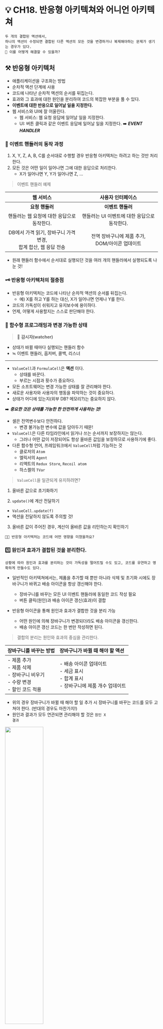 # 💡 CH18. 반응형 아키텍쳐와 어니언 아키텍쳐

```
두 개의 결합된 액션에서,
하나의 액션이 수정되면 결합된 다른 액션의 모든 것을 변경하거나 복제해야하는 문제가 생기는 경우가 있다.
🤔 이를 어떻게 해결할 수 있을까?
```

## ⚒️ 반응형 아키텍처

- 애플리케이션을 구조화는 방법
- 순차적 액션 단계에 사용
- 코드에 나타난 순차적 액션의 순서를 뒤집는다.
- 효과와 그 효과에 대한 원인을 분리하여 코드의 복잡한 부분을 풀 수 있다.
- **이벤트에 대한 반응으로 일어날 일을 지정한다.**
- 웹 서비스와 UI에 잘 어울린다.
  - 웹 서비스: 웹 요청 응답에 일어날 일을 지정한다.
  - UI: 버튼 클릭과 같은 이벤트 응답에 일어날 일을 지정한다. ➡️ **_EVENT HANDLER_**

### 🤖 이벤트 핸들러의 동작 과정

1. X, Y, Z, A, B, C를 순서대로 수행할 경우 반응형 아키텍처는 하려고 하는 것만 처리한다.
2. 모든 것은 어떤 일이 일어나면 그에 대한 응답으로 처리한다.
   - X가 일어나면 Y, Y가 일어나면 Z, ...

> 이벤트 핸들러 예제

|                              웹 서비스                              |                  사용자 인터페이스                   |
| :-----------------------------------------------------------------: | :--------------------------------------------------: |
|                           **요청 핸들러**                           |                  **이벤트 핸들러**                   |
|             핸들러는 웹 요청에 대한 응답으로 동작한다.              |     핸들러는 UI 이벤트에 대한 응답으로 동작한다.     |
| DB에서 가격 읽기, 장바구니 가격 변경, <br/> 합계 합산, 웹 응답 전송 | 전역 장바구니에 제품 추가, <br/> DOM/아이콘 업데이트 |

- 원래 핸들러 함수에서 순서대로 실행되던 것을 여러 개의 핸들러에서 실행되도록 나눈 것!

### 🗝️ 반응형 아키텍처의 절충점

- 반응형 아키텍처는 코드에 나타난 순차적 액션의 순서를 뒤집는다.
  - 예) X를 하고 Y를 하는 대신, X가 일어나면 언제나 Y를 한다.
- 코드의 가독성이 쉬워지고 유지보수에 용이하다.
- 언제, 어떻게 사용할지는 스스로 판단해야 한다.

### 💫 함수형 프로그래밍과 변경 가능한 상태

> 👀 **감시자(watcher)**

- 상태가 바뀔 때마다 실행되는 핸들러 함수
- ≒ 이벤트 핸들러, 옵저버, 콜백, 리스너

<hr/>

- <code>ValueCell</code>과 <code>FormulaCell</code>은 **액션** 이다.
  - 상태를 바꾼다.
  - 부르는 시점과 횟수가 중요하다.
- 모든 소프트웨어는 변경 가능한 상태를 잘 관리해야 한다.
- 새로운 사용자와 사용자의 행동을 파악하는 것이 중요하다.
- 상태가 어디에 있는지(외부 DB? 메모리?)는 중요하지 않다.

➡️ **_중요한 것은 상태를 가능한 한 안전하게 사용하는 것!_**

- 셀은 전역변수보다 안전하다.
  - 변경 불가능한 변수에 값을 담아두기 때문!
- <code>ValueCell</code>은 다른 타임라인에서 읽거나 쓰는 순서까지 보장하지는 않는다.
  - 그러나 어떤 값이 저장되어도 항상 올바른 값임을 보장하므로 사용하기에 좋다.
- 다른 함수형 언어, 프레임워크에서 <code>ValueCell</code>처럼 기능하는 것
  - 클로저의 <code>Atom</code>
  - 엘릭서의 <code>Agent</code>
  - 리액트의 <code>Redux Store</code>, <code>Recoil atom</code>
  - 하스켈의 <code>TVar</code>

> <code>ValueCell</code>을 일관되게 유지하려면?

1. 올바른 값으로 초기화하기

2. <code>update()</code>에 계산 전달하기

- <code>ValueCell.update(f)</code>
- 액션을 전달하지 않도록 주의할 것!

3. 올바른 값이 주어진 경우, 계산이 올바른 값을 리턴하는지 확인하기

```
👩‍🏫 반응형 아키텍처는 코드에 어떤 영향을 미쳤을까요?
```

### 1️⃣ 원인과 효과가 결합된 것을 분리한다.

```
상황에 따라 원인과 효과를 분리하는 것이 가독성을 떨어트릴 수도 있고, 코드를 유연하고 명확하게 만들수도 있다.
```

- 일반적인 아키텍쳐에서는, 제품을 추가할 때 뿐만 아니라 삭제 및 초기화 시에도 장바구니가 바뀌고 배송 아이콘을 항상 갱신해야 한다.

  - 장바구니를 바꾸는 모든 UI 이벤트 핸들러에 동일한 코드 작성 필요
  - 버튼 클릭(원인)과 배송 아이콘 갱신(효과)이 결합

- 반응형 아이콘을 통해 원인과 효과가 결합한 것을 분리 가능
  - 어떤 원인에 의해 장바구니가 변경되더라도 배송 아이콘을 갱신한다.
  - 배송 아이콘 갱신 코드는 한 번만 작성하면 된다.

> 결합의 분리는 원인와 효과의 중심을 관리한다.

| 장바구니를 바꾸는 방법                                                                         | 장바구니가 바뀔 때 해야 할 액션                                                                  |
| :--------------------------------------------------------------------------------------------- | :----------------------------------------------------------------------------------------------- |
| - 제품 추가 <br/> - 제품 삭제 <br/> - 장바구니 비우기 <br/> - 수량 변경 <br/> - 할인 코드 적용 | - 배송 아이콘 업데이트 <br/> - 세금 표시 <br/> - 합계 표시 <br/> - 장바구니에 제품 개수 업데이트 |

- 위의 경우 장바구니가 바뀔 때 해야 할 일 추가 시 장바구니를 바꾸는 코드를 모두 고쳐야 한다. (반대의 경우도 마찬가지!)
- 원인과 결과가 모두 연관되면 관리해야 할 것은 <code>원인 X 결과</code>

<img src="https://github.com/JeongwooHam/FE_Study_Logs/assets/123251211/15a30288-c2dd-460a-8e54-2adf1240afc0" width="50%"/>

- 원인과 결과를 분리하여 이를 <code>원인 + 결과</code>로 바꿀 수 있다!
  - 효과 추가 시 원인을, 원인 추가 시 효과를 고칠 필요가 없다.
  - 예: 이벤트 핸들러는 장바구니만 바꾸고, DOM을 갱신하는 코드는 DOM만 갱신하면 됨

> 🚨 **주의사항**

- 장바구니처럼 원인과 효과의 중심이 없다면 이처럼 분리하지 않도록 주의하자!
- 그런 경우 코드에 액션을 순서대로 표현하는 것이 명확할 수도 있다.

### 2️⃣ 여러 단계를 파이프라인으로 처리한다.

```
함수형 도구를 연결해 만든 파이프라인으로 데이터 변환 과정을 처리할 수 있었다.
반응형 아키텍처로도 이와 비슷하게 액션과 계산을 조합할 수 있다.
```

- 반응형 아키텍처에서 간단한 액션과 계산을 조합해 만든 복잡한 동작은 파이프라인과 같다.

  - 데이터가 파이프라인으로 들어가 각 단계에서 처리된다.
  - 파이프라인: 작은 액션 + 계산 = 하나의 액션

- 여러 단계로 발생하는 일은 파이프라인으로 처리하는 것이 좋다.

  - 각 단계에서 생성된 데이터를 다음 단계의 입력값으로 사용할 수 있다.

- 반응형 프레임워크로 파이프라인을 구현할 수 있다.

  - 예) JS ➡️ Promise로 액션과 계산을 조합해 파이프라인 구현하기
  - Promise는 단일값 전달이 가능하므로 파이프라인 단계 간 데이터 전달 가능

- 이벤트 스트림이 필요할 경우 <code>ReactiveX</code> 사용 가능

  - 스트림에 map, filter 사용 가능

- 외부 스트림 서비스로 파이프라인 구현 가능
  - Kafka, RabbitMQ
  - 반응형 아키텍처를 더 큰 범위에 적용할 수 있다.
  - 액션/계산 단위를 넘어 서비스 관점에서 분리할 수 있다.

> 🚨 **주의사항**

- 여러 단계가 있지만 데이터를 전달하지 않는다면 사용하지 않는 것이 좋다.
- 데이터를 전달하지 않으면 파이프라인이 아니고, 올바른 반응형 아키텍처가 될 수 없다.

### 3️⃣ 타임라인이 유연해진다.

```
순서를 표현하는 방법을 뒤집으면 타임라인이 유연해진다.
유연성으로 인해 예상치 못한 순서로 실행될 수도 있지만, 익숙해지면 더 짧은 타임라인을 만들 수 있다.
```

- 순서를 정의하는 방법을 뒤집어서 타임라인이 자연스럽게 작은 부분으로 분리된다.

  - 긴 타임라인 하나 ➡️ 공유하는 자원이 없는 짧은 타임라인 여러 개로 분리

- 공유하는 자원이 없으면 타임라인이 많아져도 문제가 없다.
  - <code>ValueCell</code>에서는 감시자 호출 시 값을 넘겨주므로 감시자 함수가 직접 장바구니 값을 읽지 않는다.
    - 장바구니 값을 전역 변수로 사용하지 않아도 된다.
  - <code>FormulaCell</code>에서도 현재 값을 호출 시 넘겨주므로 DOM 갱신 시 직접 값을 읽지 않는다.
    - DOM을 갱신하는 모든 곳에서 자신의 DOM만 갱신하면 된다.
  - 타임라인이 서로 다른 자원을 사용하므로 안전하다.

### 🚨 반응형 아키텍처, 어디서 사용하면 좋을까

- 고객에게 알림을 보낼 때 고객, 상황마다 서로 다른 방법으로 알려줘야 하는 경우

  - 여러 원인(알림 종류) + 여러 효과(알림 전달 방법)
  - 반응형 아키텍처를 **사용하기 좋은** 상황
  - 원인과 효과를 분리해 해야 할 일을 독립적으로 처리할 수 있다.

- 반복적으로 문서를 전송하는 직관적이고, 순차적인 단계로 구성된 시스템
  - 반응형 아키텍처에 **잘 맞지 않는** 상황
  - 순차적인 단계가 있고 항상 원인은 하나!
    - 원인과 효과의 중심이 없으므로 반응형 아키텍처에서 관리할 것이 없다.
  - 직관적인 순차적인 액션을 사용하는 것이 좋다.

## 🧅 어니언 아키텍처

- 서비스의 모든 단계에 사용
- 웹 서비스, 온도 조절 장치 등 현실 세계와 상호작용하기 위한 서비스 구조를 만든다.
- 함수형 사고 적용 시 자연스럽게 쓸 수 있다.
- 반응형 아키텍처와 함께 사용하면 반응형 아키텍처가 어니언 아키텍처 안에 들어가 있지만, 서로 의존하지는 않는다.
- 어니언 아키텍처는 fractal이다.
  - fractal: 일부 조각이 전체와 비슷한 구조
  - 액션의 모든 추상화 수준에서 찾을 수 있다.
  - 어니언 아키텍처를 소프트웨어 전체에 적용할 수도, 작은 부분에서 적용할 수도 있다.

> 어니언 아키텍처의 계층

<img src="https://github.com/JeongwooHam/FE_Study_Logs/assets/123251211/7308657f-a058-404e-92b7-cb189f78dba3" width="50%"/>

#### 💫 인터렉션 계층

- 바깥 세상에 영향을 주거나 받는 액션

#### 💫 도메인 계층

- 비즈니스 규칙을 정의하는 계산

#### 💫 언어 계층

- 언어 유틸리티와 라이브러리

> 함수형 시스템이 잘 동작할 수 있는 중요한 규칙

1. 현실 세계와의 상호작용은 인터렉션 계층에서 해야 한다.
2. 계층에서 호출하는 방향은 중심 방향이다.
3. 계층은 외부에 어떤 계층이 있는지 모른다.

### 🚨 전통적인 계층형 아키텍처

> 웹 서버를 만들 때 사용하는 전형적인 계층

|     계층      |
| :-----------: |
| 웹 인터페이스 |
|    도메인     |
| 데이터베이스  |

#### 💫 웹 인터페이스 계층

- 웹 요청을 도메인으로 바꾸고 도메인을 웹 응답으로 바꾼다.

#### 💫 도메인 계층

- 애플리케이션 핵심 로직
- 도메인 개념에 DB 쿼리나 명령이 들어간다.

#### 💫 데이터베이스 계층

- 시간에 따라 바뀌는 정보를 저장한다.

<br/>

- 전통적 계층형 아키텍처는 DB를 기반으로 한다.

  - 도메인 계층은 DB 동작으로 만든다.
  - 웹 인터페이스는 웹 요청을 도메인 동작으로 변환한다.

- 문제가 있는 것은 아니지만, 이 구조는 함수형 스타일이 아니다.
  - DB 계층이 가장 아래 있다면 그 위의 모든 것이 액션이 된다.
  - 모든 것이 계층에 쌓여 있고 계산은 따로 관리되지 않다가 우연히 사용된다.

### 🤖 함수형 아키텍처

- 함수형 아키텍처에서는 도메인 계층이 DB 계층에 의존하지 않는다.
  - DB 동작은 값을 바꾸거나 DB에 접근하므로 액션
  - 액션과 계산을 구분하고, 라이브러리나 언어 기능과 계산을 구분한다.
- 함수형 개발에서는 액션에서 계산을 명확하게 분리하고 도메인 로직은 모두 계산으로 만든다.
  - DB를 도메인과 분리하는 것이 중요!
  - 가장 위의 액션에서 도메인 규칙과 DB를 조합한다.

### 📢 변경과 재사용이 쉬워야 한다!

```
👩‍🏫 어니언 아키텍처는 인터랙션 계층을 바꾸기 쉬우므로, 도메인 계층을 재사용하기 좋습니다!
```

- 어니언 아키텍처는 인터렉션 계층을 바꾸기 쉽다.

  - 인터렉션 계층은 가장 위에 있어 가장 바꾸기 쉽다.
  - 어니언 아키텍처는 DB나 API 호출과 같은 외부 서비스를 바꾸기 쉽다.

- 도메인 계층은 외부 서비스에 의존하지 않아 테스트하기 좋다.

  - 도메인이 DB나 웹 요청에 의존하지 않으므로 인터렉션 계층의 DB나 서비스 프로토콜을 쉽게 바꿀 수 있다.
  - 도메인 계층도 DB나 서비스 같은 것을 사용하지 않으므로 전부 계산으로 만들 수 있다.

- 어니언 아키텍처는 좋은 인프라보다 **좋은 도메인**을 강조한다.

> 좋은 도메인 만들기

- 전통적인 아키텍처

  - 도메인 규칙은 DB를 호출한다.
  - 계층은 순서대로 쌓여 있다.
  - 웹 요청은 핸들러가 처리한다. ➡️ 핸들러는 DB에 접속하고, 가장 높은 웹 계층에 결과를 리턴해 클라이언트에게 응답한다.
  - 장바구니 합계를 계산하는 도메인 규칙은 DB에서 합계를 가져와 처리한다.
  - 이때, 도메인은 DB에 접근하므로 **계산이 아니다**.

- 어니언 아키텍처
  - 웹 서버, 핸들러, DB는 인터렉션 계층에 속한다.
  - 장바구니 합계를 만드는 **계산**은 장바구니가 어디에서 왔는지 알지 못한다.
  - 핸들러가 DB에서 장바구니를 가져와 도메인에 전달하는 역할을 한다. ➡️ 계층 구조가 다르지만 같은 일을 할 수 있음
  - 인터렉션 계층에서 값을 가져오고 도메인 계층에서 합산을 한다.

> 🤔 도메인 규칙이 액션이 되어야 하는 경우는 없을까?

- 액션에서 계산을 빼내 액션과 계산 모두 간단해지고, 액션은 작은 로직을 갖는 하위 단계 액션이 된다.
  - 빼낸 도메인 계산과 액션을 상위 단계의 액션으로 조합할 수 있다.
- 하지만 어떤 경우 도메인이 액션이 되어야 하는 경우도 있다.

```
👩‍🏫 이때 아래의 두 규칙을 사용하여 도메인 규칙이 액션이 될지, 계산이 될지 고민해봅시다!
```

### 1️⃣ 도메인 규칙은 도메인 용어를 사용한다.

> 도메인 규칙[비즈니스 규칙]

- 프로그램의 핵심 로직
- 모든 로직이 도메인 규칙인 것은 아니다.
  - 비즈니스에 중요한 부분이라고 해서 모두 도메인 규칙인 것이 아니다!
- 도메인 규칙에 속하는지 인터렉션 계층에 속하는지 판단하려면 코드에서 사용하는 용어를 보면 된다.

  - 제품, 이미지, 가격, 할인 ➡️ 도메인 규칙 O
  - (새로운/이전)DB ➡️ 도메인 규칙 X

### 2️⃣ 가독성과 어울리는지 따져봐야 한다.

- 도메인을 계산으로 만드는 것이 항상 좋은 것은 아니다.
- 아래의 사항을 고려하여 계산보다 액션이 가독성이 좋지 않을지 따져봐야 한다.
  - 사용하는 언어
  - 레거시 코드와 코드 스타일
  - 사용하는 라이브러리
  - 개발자들의 습관

```
👩‍🏫 어니언 아키텍처가 가장 이상적인 모습이지만, 아래의 문제와 이상적인 다이어그램 사이의 균형을 잡는 것이 중요합니다.
```

> 코드의 가독성

- 함수형 코드가 아닌 코드가 더 명확한 경우가 있다.
- 명확해지는 정도가 함수형 스타일을 사용하지 않아야 하는 정도인지 파악한다.
- 도메인 계층을 계산으로 만들어 인터렉션 계층과 분리하되, 가독성 좋은 코드를 만들기 위해 노력해야 한다.

> 개발 속도

- 비즈니스적인 이유로 기능을 빨리 출시해야 하는 경우가 있다.
- 타협 후 나중에 아키텍처에 맞춰 코드를 정리할 준비를 하는 것이 좋다.
  - 계산 추출 ➡️ 함수형 도구로 코드 연결 ➡️ 타임라인 관리

> 시스템 성능

- 변경 가능한 데이터 구조는 불변 데이터 구조보다 빠르다.
- 성능 개선과 도메인을 계산으로 만드는 것은 분리하여 고려해야 한다.
  ➡️ 최적화는 인터렉션 계층에서 하고, 도메인 계층은 재사용 가능하게 만들기
